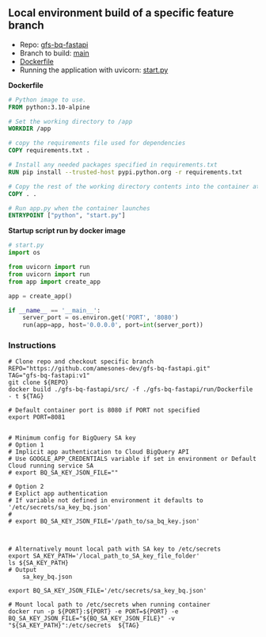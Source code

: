 ## Local environment build of a specific feature branch
* Repo:  [gfs-bq-fastapi](https://github.com/amesones-dev/gfs-bq-fastapi.git) 
* Branch to build: [main](https://github.com/amesones-dev/gfs-bq-fastapi/tree/main)
* [Dockerfile](https://github.com/amesones-dev/gfs-bq-fastapi/blob/main/run/Dockerfile)  
* Running the application with uvicorn: [start.py](https://github.com/amesones-dev/gfs-bq-fastapi/blob/main/src/start.py)

**Dockerfile**
```Dockerfile
# Python image to use.
FROM python:3.10-alpine

# Set the working directory to /app
WORKDIR /app

# copy the requirements file used for dependencies
COPY requirements.txt .

# Install any needed packages specified in requirements.txt
RUN pip install --trusted-host pypi.python.org -r requirements.txt

# Copy the rest of the working directory contents into the container at /app
COPY . .

# Run app.py when the container launches
ENTRYPOINT ["python", "start.py"]
```
**Startup script run by docker image**
```python
# start.py
import os

from uvicorn import run
from uvicorn import run
from app import create_app

app = create_app()

if __name__ == '__main__':
    server_port = os.environ.get('PORT', '8080')
    run(app=app, host='0.0.0.0', port=int(server_port))

```

### Instructions
```shell
# Clone repo and checkout specific branch
REPO="https://github.com/amesones-dev/gfs-bq-fastapi.git"
TAG="gfs-bq-fastapi:v1"
git clone ${REPO}
docker build ./gfs-bq-fastapi/src/ -f ./gfs-bq-fastapi/run/Dockerfile - t ${TAG}

# Default container port is 8080 if PORT not specified
export PORT=8081


# Minimum config for BigQuery SA key
# Option 1
# Implicit app authentication to Cloud BigQuery API 
# Use GOOGLE_APP_CREDENTIALS variable if set in environment or Default Cloud running service SA
# export BQ_SA_KEY_JSON_FILE=""

# Option 2
# Explict app authentication
# If variable not defined in environment it defaults to '/etc/secrets/sa_key_bq.json'
# 
# export BQ_SA_KEY_JSON_FILE='/path_to/sa_bq_key.json'



# Alternatively mount local path with SA key to /etc/secrets
export SA_KEY_PATH='/local_path_to_SA_key_file_folder'
ls ${SA_KEY_PATH}
# Output
    sa_key_bq.json

export BQ_SA_KEY_JSON_FILE='/etc/secrets/sa_key_bq.json'

# Mount local path to /etc/secrets when running container
docker run -p ${PORT}:${PORT} -e PORT=${PORT} -e BQ_SA_KEY_JSON_FILE="${BQ_SA_KEY_JSON_FILE}" -v "${SA_KEY_PATH}":/etc/secrets  ${TAG}

```
